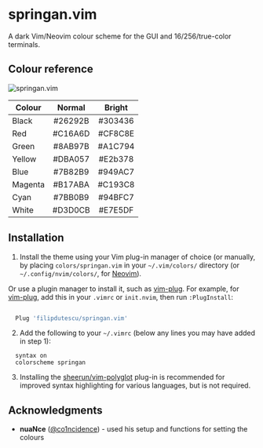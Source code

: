 # springan.vim

A dark Vim/Neovim colour scheme for the GUI and 16/256/true-color terminals.

## Colour reference

![springan.vim](https://github.com/filipdutescu/spingan.vim/raw/master/img/colours.png "springan.vim colours")

| Colour  | Normal  | Bright  |
|---------|:-------:|:-------:|
| Black   | #26292B | #303436 |
| Red     | #C16A6D | #CF8C8E |
| Green   | #8AB97B | #A1C794 |
| Yellow  | #DBA057 | #E2b378 |
| Blue    | #7B82B9 | #949AC7 |
| Magenta | #B17ABA | #C193C8 |
| Cyan    | #7BB0B9 | #94BFC7 |
| White   | #D3D0CB | #E7E5DF |

## Installation

1. Install the theme using your Vim plug-in manager of choice (or manually, by
placing `colors/springan.vim` in your `~/.vim/colors/` directory (or `~/.config/nvim/colors/`,
for [Neovim](https://github.com/neovim/neovim)).

Or use a plugin manager to install it, such as [vim-plug](https://github.com/junegunn/vim-plug).
For example, for [vim-plug](https://github.com/junegunn/vim-plug), add this in your
`.vimrc` or `init.nvim`, then run `:PlugInstall`:

```bash

  Plug 'filipdutescu/springan.vim'

```

2. Add the following to your `~/.vimrc` (below any lines you may have added in step
1):

 ```vim
   syntax on
   colorscheme springan
 ```

3. Installing the [sheerun/vim-polyglot](https://github.com/sheerun/vim-polyglot)
plug-in is recommended for improved syntax highlighting for various languages, but
is not required.

## Acknowledgments

* **nuaNce** ([@co1ncidence](https://github.com/co1ncidence)) - used his setup
and functions for setting the colours

